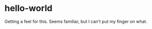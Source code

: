hello-world
===========

Getting a feel for this. Seems familiar, but I can't put my finger on what.
